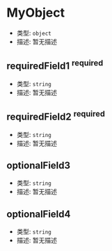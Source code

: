 # MyObject

*   类型: `object`
*   描述: 暂无描述

## requiredField1 <sup>required</sup>

*   类型: `string`
*   描述: 暂无描述

## requiredField2 <sup>required</sup>

*   类型: `string`
*   描述: 暂无描述

## optionalField3

*   类型: `string`
*   描述: 暂无描述

## optionalField4

*   类型: `string`
*   描述: 暂无描述
